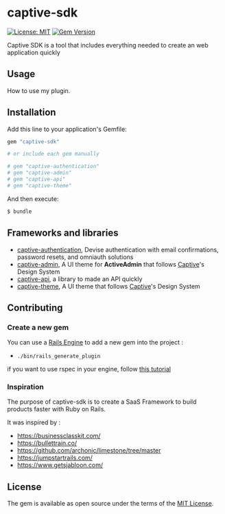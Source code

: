 # captive-sdk

[![License: MIT](https://img.shields.io/badge/License-MIT-yellow.svg)](https://opensource.org/licenses/MIT)
[![Gem Version](https://img.shields.io/gem/v/captive-sdk.svg)](https://rubygems.org/gems/captive-sdk)

Captive SDK is a tool that includes everything needed to create an web application quickly

## Usage
How to use my plugin.

## Installation
Add this line to your application's Gemfile:

```ruby
gem "captive-sdk"

# or include each gem manually

# gem "captive-authentication"
# gem "captive-admin"
# gem "captive-api"
# gem "captive-theme"
```

And then execute:
```bash
$ bundle
```

## Frameworks and libraries

- [captive-authentication](https://github.com/Captive-Studio/captive-sdk/blob/main/captive-authentication/README.md), Devise authentication with email confirmations, password resets, and omniauth solutions
- [captive-admin](https://github.com/Captive-Studio/captive-sdk/blob/main/captive-admin/README.md), A UI theme for **ActiveAdmin** that follows [Captive](https://captive.fr)'s Design System
- [captive-api](https://github.com/Captive-Studio/captive-sdk/blob/main/captive-api/README.md), a library to made an API quickly
- [captive-theme](https://github.com/Captive-Studio/captive-sdk/blob/main/captive-theme/README.md), A UI theme that follows [Captive](https://captive.fr)'s Design System


## Contributing

### Create a new gem

You can use a [Rails Engine](https://guides.rubyonrails.org/engines.html) to add a new gem into the project :

- `./bin/rails_generate_plugin`

if you want to use rspec in your engine, follow [this tutorial](https://www.hocnest.com/blog/testing-an-engine-with-rspec/)

### Inspiration

The purpose of captive-sdk is to create a SaaS Framework to build products faster with Ruby on Rails.

It was inspired by :

- https://businessclasskit.com/
- https://bullettrain.co/
- https://github.com/archonic/limestone/tree/master
- https://jumpstartrails.com/
- https://www.getsjabloon.com/

## License
The gem is available as open source under the terms of the [MIT License](https://opensource.org/licenses/MIT).
